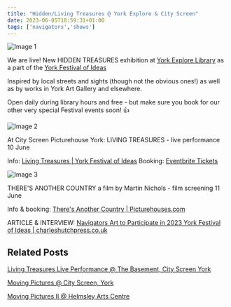 ```yaml
---
title: "Hidden/Living Treasures @ York Explore & City Screen"
date: 2023-06-05T18:59:31+01:00
tags: ['navigators','shows']
---
```

![Image 1](/2023-06-05-hidden-treasures-york-explore/2023-06-05-1859-hidden-treasures-york-explore-image.png)

We are live! New HIDDEN TREASURES exhibition at [York Explore Library](https://exploreyork.org.uk/) as a part of the [York Festival of Ideas](https://yorkfestivalofideas.com/2023/throughout/hidden-treasures/)

Inspired by local streets and sights (though not the obvious ones!) as well as by works in York Art Gallery and elsewhere.

Open daily during library hours and free - but make sure you book for our other very special Festival events soon! 👍


![Image 2](/2023-06-07-living-treasures-live-performance/2023-06-07-living-treasures-live-performance-flyer.png)

At City Screen Picturehouse York:
LIVING TREASURES - live performance 10 June

Info: [Living Treasures | York Festival of Ideas](https://yorkfestivalofideas.com/2023/calendar/living-treasures/)
Booking: [Eventbrite Tickets](https://www.eventbrite.co.uk/e/living-treasures-tickets)

![Image 3](/2023-06-05-hidden-treasures-york-explore/2023-06-05-1859-hidden-treasures-another-country.png)

THERE'S ANOTHER COUNTRY a film by Martin Nichols - film screening 11 June

Info & booking: [There's Another Country | Picturehouses.com](https://www.picturehouses.com/movie-details/000/HO00012927/there-s-another-country)

ARTICLE & INTERVIEW: [Navigators Art to Participate in 2023 York Festival of Ideas | charleshutchpress.co.uk](https://charleshutchpress.co.uk/navigators-art-to-participate-in-2023-york-festival-of-ideas-with-triple-venture-of-art-music-words-and-film-projects/)

## Related Posts

[Living Treasures Live Performance @ The Basement, City Screen York](/posts/2023-06-07-living-treasures-live-performance/)

[Moving Pictures @ City Screen, York](/posts/2022-03-12-moving-pictures-now-showing)

[Moving Pictures II @ Helmsley Arts Centre](/posts/2023-01-09-moving-pictures-2-helmsley-arts-centre)
